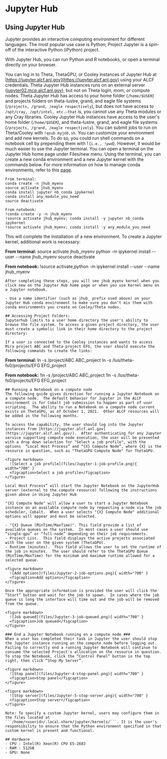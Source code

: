 # Jupyter Hub
## Using Jupyter Hub

Jupyter provides an interactive computing environment for different languages. The most popular use case is Python; Project Jupyter is a spin-off of the interactive Python (iPython) project.

With Jupyter Hub, you can run Python and R notebooks, or open a terminal directly on your browser.

You can log in to Theta, ThetaGPU, or Cooley instances of Jupyter Hub at [https://jupyter.alcf.anl.gov](https://jupyter.alcf.anl.gov) using your ALCF credentials.
Theta Jupyter Hub instances runs on an external server ([jupyter02.mcp.alcf.anl.gov](http://jupyter02.mcp.alcf.anl.gov/)), but not on Theta login, mom, or compute nodes.
Theta Jupyter Hub has access to your home folder (```/home/$USER```) and projects folders on theta-lustre, grand, and eagle file systems (```/projects, /grand, /eagle respectively```), but does not have access to ```/opt/cray, /opt/intel, etc.—that``` is, you cannot use any Theta modules or any Cray libraries.
Cooley Jupyter Hub instances have access to the user's home folder (```/home/$USER```), and theta-lustre, grand, and eagle file systems (```/projects, /grand, /eagle respectively```).
You can submit jobs to run on Theta/Cooley with ```!qsub myjob.sh```.
You can customize your environment and add new kernels. To do so, you could run shell commands on a notebook cell by prepending them with ! (```i.e., !pwd```). However, it would be much easier to use the Jupyter terminal. You can open a terminal on the Jupyter Hub home page under Files/new menu. Using the terminal, you can create a new conda environment and a new Jupyter kernel with the commands below.
For more information on how to manage conda environments, refer to this [page](https://conda.io/docs/user-guide/tasks/manage-environments.html).
```
From terminal:
conda create -n jhub_myenv
source activate jhub_myenv
conda install jupyter nb_conda ipykernel
conda install any_module_you_need
source deactivate
 
From notebook:
!conda create -y -n jhub_myenv
!source activate jhub_myenv; conda install -y jupyter nb_conda ipykernel
!source activate jhub_myenv; conda install -y any_module_you_need
```
This will complete the installation of a new environment. To create a Jupyter kernel, additional work is necessary:

**From terminal:**
source activate jhub_myenv
python -m ipykernel install --user --name jhub_myenv
source deactivate
 
**From notebook:**
!source activate;python -m ipykernel install --user --name jhub_myenv
```
After completing these steps, you will see jhub_myenv kernel when you click new on the Jupyter Hub home page or when you use Kernel menu on a Jupyter notebook.

- Use a name identifier (such as jhub_ prefix used above) on your Jupyter Hub conda environment to make sure you don’t mix them with conda environments you create on Cooley/Theta nodes.

## Accessing Project Folders:
Jupyterhub limits to a user home directory the user's ability to browse the file system. To access a given project directory, the user must create a symbolic link in their home directory to the project directory:

If a user is connected to the Cooley instances and wants to access Mira project ABC and Theta project EFG, the user should execute the following commands to create the links:
```
**From terminal:**
ln -s /project/ABC ABC_project
ln -s /lus/theta-fs0/projects/EFG EFG_project
 
**From notebook:**
!ln -s /project/ABC ABC_project
!ln -s /lus/theta-fs0/projects/EFG EFG_project
```
## Running a Notebook on a compute node
The following guide gives direction for running a Jupyter Notebook on a compute node.  The default behavior for Jupyter in the ALCF environment is for Cobalt job submission to happen as part of user scripting.  The ability to run a Notebook on a compute node current exists on ThetaGPU, as of October 1, 2021.  Other ALCF resources will be added in the following months.

To access the capability, the user should log into the Jupyter instances from [https://jupyter.alcf.anl.gov](https://jupyter.alcf.anl.gov/).  After authenticating for any Jupyter service supporting compute node execution, the user will be presented with a drop down selection for "Select a job profile", with the options  “Local Host Process” and “{X} Compute Node”, where {X} is the resource in question, such as "ThetaGPU Compute Node" for ThetaGPU.

<figure markdown>
  ![Select a job profile](files/Jupyter-1-job-profile.png){ width="700" }
  <figcaption>Select a job profile</figcaption>
</figure>

Local Host Process” will start the Jupyter Notebook on the JupyterHub server (external to the compute resource) following the instructions given above in Using Jupyter Hub

"{X} Compute Node" will allow a user to start a Jupyter Notebook instance on an available compute node by requesting a node via the job scheduler, Cobalt.  When a user selects "{X} Compute Node" additional options will appear and must be selected.

- "{X} Queue (MinTime/MaxTime)". This field provide a list of available queues on the system.  In most cases a user should use “single-gpu” or “full-node” depending on their job requirements.
- Project List.  This field displays the active projects associated with the user on the given system (ThetaGPU).
- Runtime (minutes).  This field allows the user to set the runtime of the job in minutes.  The user should refer to the ThetaGPU Queue (MinTime/MaxTime) for the minimum and maximum runtime allowed for a selected queue.

<figure markdown>
  ![Add options](files/Jupyter-2-job-options.png){ width="700" }
  <figcaption>Add options</figcaption>
</figure>

Once the appropriate information is provided the user will click the “Start” button and wait for the job to spawn.  In cases where the job queue is long the interface will time out and the job will be removed from the queue.

<figure markdown>
  ![Job queued](files/Jupyter-3-job-queued.png){ width="700" }
  <figcaption>Job queued</figcaption>
</figure>

### End a Jupyter Notebook running on a compute node ###
When a user has completed their task in Jupyter the user should stop the Jupyter instance running on the compute node before logging out.  Failing to correctly end a running Jupyter Notebook will continue to consume the selected Project's allocation on the resource in question.  To stop the Notebook, click the “Control Panel” button in the top right, then click “Stop My Server”.

<figure markdown>
  ![Stop panel](files/Jupyter-4-stop-panel.png){ width="700" }
  <figcaption>Stop panel</figcaption>
</figure>

<figure markdown>
  ![Stop server](files/Jupyter-5-stop-server.png){ width="700" }
  <figcaption>Stop server</figcaption>
</figure>

Note: To specify a custom Jupyter kernel, users may configure them in the files located at ```/home/<userid>/.local.share/jupyter/kernels/```. It is the user's responsibility to ensure that the Python environment specified in that custom kernel is present and functional.

## Hardware 
- CPU : Intel(R) Xeon(R) CPU E5-2683
- RAM : 512GB
- GPU: None 
